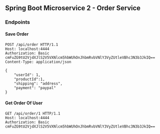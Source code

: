 ## Spring Boot Microservice 2 - Order Service

### Endpoints

#### Save Order

````
POST /api/order HTTP/1.1
Host: localhost:4444
Authorization: Basic cmFuZG9tU2VjdXJlS2V5VXNlcm5hbWUhOnJhbmRvbVNlY3VyZUtleVBhc3N3b3JkIQ==
Content-Type: application/json

{
    "userId": 1,
    "productId":1,
    "shipping": "address",
    "payment": "paypal"
}
````

#### Get Order Of User

````
GET /api/order/1 HTTP/1.1
Host: localhost:4444
Authorization: Basic cmFuZG9tU2VjdXJlS2V5VXNlcm5hbWUhOnJhbmRvbVNlY3VyZUtleVBhc3N3b3JkIQ==
````
